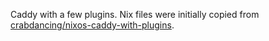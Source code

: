 Caddy with a few plugins. Nix files were initially copied from [crabdancing/nixos-caddy-with-plugins](https://github.com/crabdancing/nixos-caddy-with-plugins).
